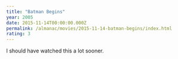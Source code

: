 ```yaml
---
title: "Batman Begins"
year: 2005
date: 2015-11-14T00:00:00.000Z
permalink: /almanac/movies/2015-11-14-batman-begins/index.html
rating: 3
---
```


I should have watched this a lot sooner.
